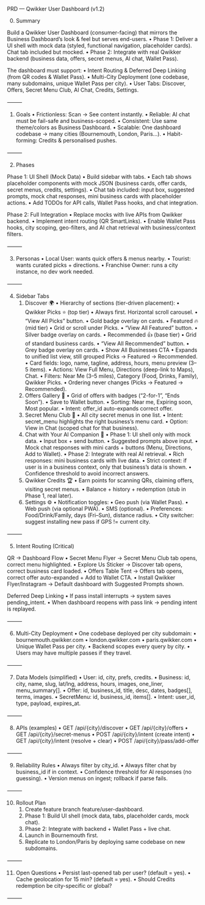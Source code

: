 PRD — Qwikker User Dashboard (v1.2)

0) Summary

Build a Qwikker User Dashboard (consumer-facing) that mirrors the Business Dashboard’s look & feel but serves end-users.
	•	Phase 1: Deliver a UI shell with mock data (styled, functional navigation, placeholder cards). Chat tab included but mocked.
	•	Phase 2: Integrate with real Qwikker backend (business data, offers, secret menus, AI chat, Wallet Pass).

The dashboard must support:
	•	Intent Routing & Deferred Deep Linking (from QR codes & Wallet Pass).
	•	Multi-City Deployment (one codebase, many subdomains, unique Wallet Pass per city).
	•	User Tabs: Discover, Offers, Secret Menu Club, AI Chat, Credits, Settings.

⸻

1) Goals
	•	Frictionless: Scan → See content instantly.
	•	Reliable: AI chat must be fail-safe and business-scoped.
	•	Consistent: Use same theme/colors as Business Dashboard.
	•	Scalable: One dashboard codebase → many cities (Bournemouth, London, Paris…).
	•	Habit-forming: Credits & personalised pushes.

⸻

2) Phases

Phase 1: UI Shell (Mock Data)
	•	Build sidebar with tabs.
	•	Each tab shows placeholder components with mock JSON (business cards, offer cards, secret menus, credits, settings).
	•	Chat tab included: input box, suggested prompts, mock chat responses, mini business cards with placeholder actions.
	•	Add TODOs for API calls, Wallet Pass hooks, and chat integration.

Phase 2: Full Integration
	•	Replace mocks with live APIs from Qwikker backend.
	•	Implement intent routing (QR SmartLinks).
	•	Enable Wallet Pass hooks, city scoping, geo-filters, and AI chat retrieval with business/context filters.

⸻

3) Personas
	•	Local User: wants quick offers & menus nearby.
	•	Tourist: wants curated picks + directions.
	•	Franchise Owner: runs a city instance, no dev work needed.

⸻

4) Sidebar Tabs
	1.	Discover 🌍
	•	Hierarchy of sections (tier-driven placement):
	•	Qwikker Picks ⭐ (top tier)
	•	Always first. Horizontal scroll carousel.
	•	“View All Picks” button.
	•	Gold badge overlay on cards.
	•	Featured 🔥 (mid tier)
	•	Grid or scroll under Picks.
	•	“View All Featured” button.
	•	Silver badge overlay on cards.
	•	Recommended 👍 (base tier)
	•	Grid of standard business cards.
	•	“View All Recommended” button.
	•	Grey badge overlay on cards.
	•	Show All Businesses CTA
	•	Expands to unified list view, still grouped Picks → Featured → Recommended.
	•	Card fields: logo, name, tagline, address, hours, menu preview (3–5 items).
	•	Actions: View Full Menu, Directions (deep-link to Maps), Chat.
	•	Filters: Near Me (3–5 miles), Category (Food, Drinks, Family), Qwikker Picks.
	•	Ordering never changes (Picks → Featured → Recommended).
	2.	Offers Gallery 💸
	•	Grid of offers with badges (“2-for-1”, “Ends Soon”).
	•	Save to Wallet button.
	•	Sorting: Near me, Expiring soon, Most popular.
	•	Intent: offer_id auto-expands correct offer.
	3.	Secret Menu Club 🔑
	•	All city secret menus in one list.
	•	Intent: secret_menu highlights the right business’s menu card.
	•	Option: View in Chat (scoped chat for that business).
	4.	Chat with Your AI Companion 🤖
	•	Phase 1: UI shell only with mock data.
	•	Input box + send button.
	•	Suggested prompts above input.
	•	Mock chat responses with mini cards + buttons (Menu, Directions, Add to Wallet).
	•	Phase 2: Integrate with real AI retrieval.
	•	Rich responses: mini business cards with live data.
	•	Strict context: if user is in a business context, only that business’s data is shown.
	•	Confidence threshold to avoid incorrect answers.
	5.	Qwikker Credits 🏆
	•	Earn points for scanning QRs, claiming offers, visiting secret menus.
	•	Balance + history + redemption (stub in Phase 1, real later).
	6.	Settings ⚙️
	•	Notification toggles:
	•	Geo push (via Wallet Pass).
	•	Web push (via optional PWA).
	•	SMS (optional).
	•	Preferences: Food/Drink/Family, days (Fri–Sun), distance radius.
	•	City switcher: suggest installing new pass if GPS != current city.

⸻

5) Intent Routing (Critical)

QR → Dashboard Flow
	•	Secret Menu Flyer → Secret Menu Club tab opens, correct menu highlighted.
	•	Explore Us Sticker → Discover tab opens, correct business card loaded.
	•	Offers Table Tent → Offers tab opens, correct offer auto-expanded + Add to Wallet CTA.
	•	Install Qwikker Flyer/Instagram → Default dashboard with Suggested Prompts shown.

Deferred Deep Linking
	•	If pass install interrupts → system saves pending_intent.
	•	When dashboard reopens with pass link → pending intent is replayed.

⸻

6) Multi-City Deployment
	•	One codebase deployed per city subdomain:
	•	bournemouth.qwikker.com
	•	london.qwikker.com
	•	paris.qwikker.com
	•	Unique Wallet Pass per city.
	•	Backend scopes every query by city.
	•	Users may have multiple passes if they travel.

⸻

7) Data Models (simplified)
	•	User: id, city, prefs, credits.
	•	Business: id, city, name, slug, lat/lng, address, hours, images, one_liner, menu_summary[].
	•	Offer: id, business_id, title, desc, dates, badges[], terms, images.
	•	SecretMenu: id, business_id, items[].
	•	Intent: user_id, type, payload, expires_at.

⸻

8) APIs (examples)
	•	GET /api/{city}/discover
	•	GET /api/{city}/offers
	•	GET /api/{city}/secret-menus
	•	POST /api/{city}/intent (create intent)
	•	GET /api/{city}/intent (resolve + clear)
	•	POST /api/{city}/pass/add-offer

⸻

9) Reliability Rules
	•	Always filter by city_id.
	•	Always filter chat by business_id if in context.
	•	Confidence threshold for AI responses (no guessing).
	•	Version menus on ingest; rollback if parse fails.

⸻

10) Rollout Plan
	1.	Create feature branch feature/user-dashboard.
	2.	Phase 1: Build UI shell (mock data, tabs, placeholder cards, mock chat).
	3.	Phase 2: Integrate with backend + Wallet Pass + live chat.
	4.	Launch in Bournemouth first.
	5.	Replicate to London/Paris by deploying same codebase on new subdomains.

⸻

11) Open Questions
	•	Persist last-opened tab per user? (default = yes).
	•	Cache geolocation for 15 min? (default = yes).
	•	Should Credits redemption be city-specific or global?

⸻
